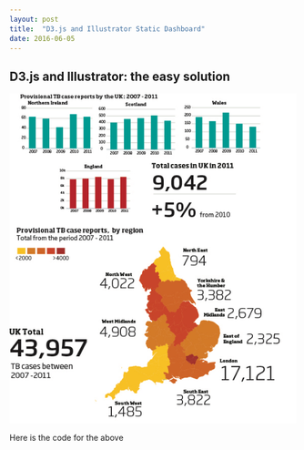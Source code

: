 ```yaml
---
layout: post
title:  "D3.js and Illustrator Static Dashboard"
date: 2016-06-05
---
```


<h2>D3.js and Illustrator: the easy solution</h2>
<img src="/images/d3_dash.jpg">

Here is the code for the above
<div>
<script src="https://gist.github.com/danielepalumbo89/9032780a168d27465d60e0474e62d0d5.js"></script>
</div>
